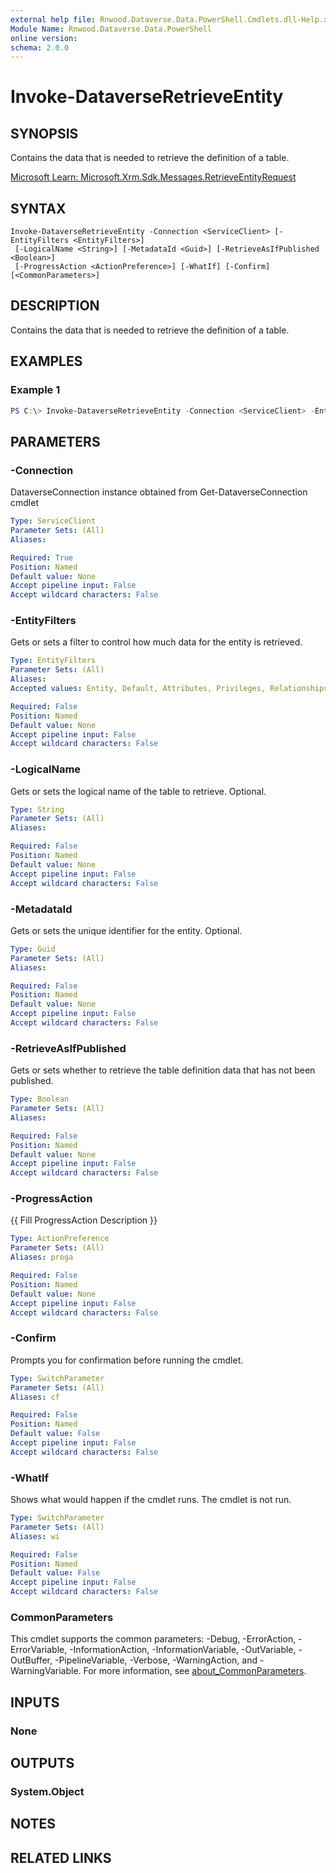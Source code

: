 ```yaml
---
external help file: Rnwood.Dataverse.Data.PowerShell.Cmdlets.dll-Help.xml
Module Name: Rnwood.Dataverse.Data.PowerShell
online version:
schema: 2.0.0
---
```


# Invoke-DataverseRetrieveEntity

## SYNOPSIS
Contains the data that is needed to retrieve the definition of a table.

[Microsoft Learn: Microsoft.Xrm.Sdk.Messages.RetrieveEntityRequest](https://learn.microsoft.com/dotnet/api/Microsoft.Xrm.Sdk.Messages.RetrieveEntityRequest)

## SYNTAX

```
Invoke-DataverseRetrieveEntity -Connection <ServiceClient> [-EntityFilters <EntityFilters>]
 [-LogicalName <String>] [-MetadataId <Guid>] [-RetrieveAsIfPublished <Boolean>]
 [-ProgressAction <ActionPreference>] [-WhatIf] [-Confirm] [<CommonParameters>]
```

## DESCRIPTION
Contains the data that is needed to retrieve the definition of a table.

## EXAMPLES

### Example 1
```powershell
PS C:\> Invoke-DataverseRetrieveEntity -Connection <ServiceClient> -EntityFilters <EntityFilters> -LogicalName <String> -MetadataId <Guid> -RetrieveAsIfPublished <Boolean>
```

## PARAMETERS

### -Connection
DataverseConnection instance obtained from Get-DataverseConnection cmdlet

```yaml
Type: ServiceClient
Parameter Sets: (All)
Aliases:

Required: True
Position: Named
Default value: None
Accept pipeline input: False
Accept wildcard characters: False
```

### -EntityFilters
Gets or sets a filter to control how much data for the entity is retrieved.

```yaml
Type: EntityFilters
Parameter Sets: (All)
Aliases:
Accepted values: Entity, Default, Attributes, Privileges, Relationships, All

Required: False
Position: Named
Default value: None
Accept pipeline input: False
Accept wildcard characters: False
```

### -LogicalName
Gets or sets the logical name of the table to retrieve. Optional.

```yaml
Type: String
Parameter Sets: (All)
Aliases:

Required: False
Position: Named
Default value: None
Accept pipeline input: False
Accept wildcard characters: False
```

### -MetadataId
Gets or sets the unique identifier for the entity. Optional.

```yaml
Type: Guid
Parameter Sets: (All)
Aliases:

Required: False
Position: Named
Default value: None
Accept pipeline input: False
Accept wildcard characters: False
```

### -RetrieveAsIfPublished
Gets or sets whether to retrieve the table definition data that has not been published.

```yaml
Type: Boolean
Parameter Sets: (All)
Aliases:

Required: False
Position: Named
Default value: None
Accept pipeline input: False
Accept wildcard characters: False
```

### -ProgressAction
{{ Fill ProgressAction Description }}

```yaml
Type: ActionPreference
Parameter Sets: (All)
Aliases: proga

Required: False
Position: Named
Default value: None
Accept pipeline input: False
Accept wildcard characters: False
```

### -Confirm
Prompts you for confirmation before running the cmdlet.

```yaml
Type: SwitchParameter
Parameter Sets: (All)
Aliases: cf

Required: False
Position: Named
Default value: False
Accept pipeline input: False
Accept wildcard characters: False
```

### -WhatIf
Shows what would happen if the cmdlet runs. The cmdlet is not run.

```yaml
Type: SwitchParameter
Parameter Sets: (All)
Aliases: wi

Required: False
Position: Named
Default value: False
Accept pipeline input: False
Accept wildcard characters: False
```

### CommonParameters
This cmdlet supports the common parameters: -Debug, -ErrorAction, -ErrorVariable, -InformationAction, -InformationVariable, -OutVariable, -OutBuffer, -PipelineVariable, -Verbose, -WarningAction, and -WarningVariable. For more information, see [about_CommonParameters](http://go.microsoft.com/fwlink/?LinkID=113216).

## INPUTS

### None
## OUTPUTS

### System.Object
## NOTES

## RELATED LINKS
